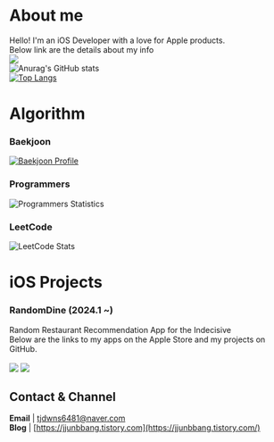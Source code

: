 # About me
Hello! I'm an iOS Developer with a love for Apple products.<br>
Below link are the details about my info <br>
[<img src="https://img.shields.io/badge/notion-%23000000.svg?&style=for-the-badge&logo=notion&logoColor=white" />](https://navy-nebula-d28.notion.site/iOS-07f2c0ea99e54202a3e1bd48ef97f7e0)<br>
![Anurag's GitHub stats](https://github-readme-stats.vercel.app/api?username=ksj0109188&show_icons=true&theme=radical)<br>
[![Top Langs](https://github-readme-stats.vercel.app/api/top-langs/?username=ksj0109188&layout=compact)](https://github.com/delay-100/github-readme-stats)

# Algorithm
<div align="left">
    <h3>Baekjoon</h3>
    <a href="https://solved.ac/ksj0109188/">
        <img src="http://mazassumnida.wtf/api/v2/generate_badge?boj=ksj0109188" alt="Baekjoon Profile">
    </a>
</div>

<div align="left">
    <h3>Programmers</h3>
    <img src="https://github.com/user-attachments/assets/fe20e6bf-e310-4440-b042-f2cb303338a7" alt="Programmers Statistics">
</div>

<div align="left">
    <h3>LeetCode</h3>
    <img src="https://leetcard.jacoblin.cool/ksj0109188" alt="LeetCode Stats">
</div>


# iOS Projects
### RandomDine (2024.1 ~)<br>
Random Restaurant Recommendation App for the Indecisive <br>
Below are the links to my apps on the Apple Store and my projects on GitHub. <br><br>
[<img src="https://img.shields.io/badge/apple-%23000000.svg?&style=for-the-badge&logo=apple&logoColor=white" />](https://apps.apple.com/kr/app/randomdine/id6477853120) 
[<img src="https://img.shields.io/badge/github-%23181717.svg?&style=for-the-badge&logo=github&logoColor=white" />](https://github.com/ksj0109188/Effortless-Eats)

## Contact & Channel
**Email** | tjdwns6481@naver.com <br>
**Blog** | [https://jjunbbang.tistory.com](https://jjunbbang.tistory.com/)

